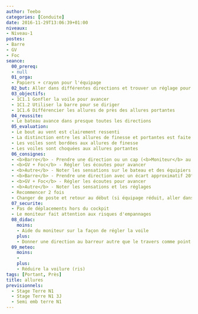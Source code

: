 ```yaml
---
author: Teebo
categories: [Conduite]
date: 2016-11-29T13:06:39+01:00
niveaux:
- Niveau-1
postes:
- Barre
- GV
- Foc
seance:
  00_prereq:
  - null
  01_orga:
  - Papiers + crayon pour l'équipage
  02_but: Aller dans différentes directions et trouver un réglage pour les voiles
  03_objectifs:
  - 1C1.1 Gonfler la voile pour avancer
  - 1C1.2 Utiliser la barre pour se diriger
  - 1C1.6 Différencier les allures de près des allures portantes
  04_reussite:
  - Le bateau avance dans presque toutes les directions
  05_evaluation:
  - Le bout au vent est clairement ressenti
  - La distinction entre les allures de finesse et portantes est faite
  - Les voiles sont bordées aux allures de finesse
  - Les voiles sont choquées aux allures portantes
  06_consignes:
  - <b>Barre</b> - Prendre une direction ou un cap (<b>Moniteur</b> au travers)
  - <b>GV + Foc</b> - Régler les écoutes pour avancer
  - <b>Autre</b> - Noter les sensations sur le bateau et des équipiers et les réglages
  - <b>Barre</b> - Prendre une direction avec un écart approximatif 20°
  - <b>GV + Foc</b> - Régler les écoutes pour avancer
  - <b>Autre</b> - Noter les sensations et les réglages
  - Recommencer 2 fois
  - Changer de poste et retour au début (si équipage réduit, aller dans les 2 sens chacun)
  07_securite:
  - Pas de déplacements hors du cockpit
  - Le moniteur fait attention aux risques d'empannages
  08_didac:
    moins:
    - Aide du moniteur sur la façon de régler la voile
    plus:
    - Donner une direction au barreur autre que le travers comme point de départ
  09_meteo:
    moins:
    -
    plus:
    - Réduire la voilure (ris)
tags: [Portant, Près]
title: allures
previsionnels:
  - Stage Terre N1
  - Stage Terre N1 3J
  - Semi emb terre N1
---
```

